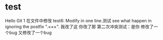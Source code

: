 # test
Hello Git
1
在文件中修改 test6: Modify in one line.测试
see what happen in ignoring the postfix ".×××".
我改了这 你改了那
第二次冲突测试：是你
修改了一个bug
又修改了一个bug